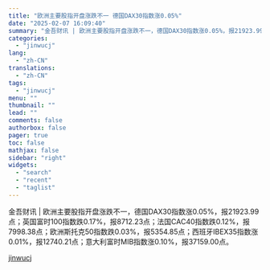 ```yaml
---
title: "欧洲主要股指开盘涨跌不一 德国DAX30指数涨0.05%"
date: "2025-02-07 16:09:40"
summary: "金吾财讯 | 欧洲主要股指开盘涨跌不一，德国DAX30指数涨0.05%，报21923.99点；英国富..."
categories:
  - "jinwucj"
lang:
  - "zh-CN"
translations:
  - "zh-CN"
tags:
  - "jinwucj"
menu: ""
thumbnail: ""
lead: ""
comments: false
authorbox: false
pager: true
toc: false
mathjax: false
sidebar: "right"
widgets:
  - "search"
  - "recent"
  - "taglist"
---
```


金吾财讯 | 欧洲主要股指开盘涨跌不一，德国DAX30指数涨0.05%，报21923.99点；英国富时100指数跌0.17%，报8712.23点；法国CAC40指数跌0.12%，报7998.38点；欧洲斯托克50指数跌0.03%，报5354.85点；西班牙IBEX35指数涨0.01%，报12740.21点；意大利富时MIB指数涨0.10%，报37159.00点。

[jinwucj](https://sky.szfiu.com/info/hk/details/265611127)
